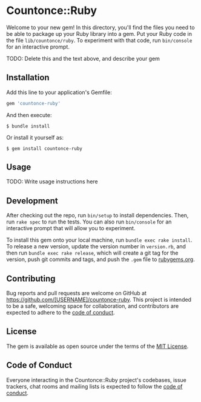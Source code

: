 # Countonce::Ruby

Welcome to your new gem! In this directory, you'll find the files you need to be able to package up your Ruby library into a gem. Put your Ruby code in the file `lib/countonce/ruby`. To experiment with that code, run `bin/console` for an interactive prompt.

TODO: Delete this and the text above, and describe your gem

## Installation

Add this line to your application's Gemfile:

```ruby
gem 'countonce-ruby'
```

And then execute:

    $ bundle install

Or install it yourself as:

    $ gem install countonce-ruby

## Usage

TODO: Write usage instructions here

## Development

After checking out the repo, run `bin/setup` to install dependencies. Then, run `rake spec` to run the tests. You can also run `bin/console` for an interactive prompt that will allow you to experiment.

To install this gem onto your local machine, run `bundle exec rake install`. To release a new version, update the version number in `version.rb`, and then run `bundle exec rake release`, which will create a git tag for the version, push git commits and tags, and push the `.gem` file to [rubygems.org](https://rubygems.org).

## Contributing

Bug reports and pull requests are welcome on GitHub at https://github.com/[USERNAME]/countonce-ruby. This project is intended to be a safe, welcoming space for collaboration, and contributors are expected to adhere to the [code of conduct](https://github.com/[USERNAME]/countonce-ruby/blob/master/CODE_OF_CONDUCT.md).


## License

The gem is available as open source under the terms of the [MIT License](https://opensource.org/licenses/MIT).

## Code of Conduct

Everyone interacting in the Countonce::Ruby project's codebases, issue trackers, chat rooms and mailing lists is expected to follow the [code of conduct](https://github.com/[USERNAME]/countonce-ruby/blob/master/CODE_OF_CONDUCT.md).
